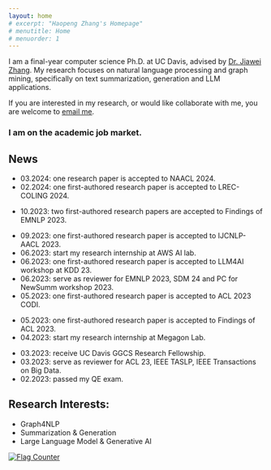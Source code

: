 ```yaml
---
layout: home
# excerpt: "Haopeng Zhang's Homepage"
# menutitle: Home
# menuorder: 1
---
```


I am a final-year computer science Ph.D. at UC Davis, advised by <a href="http://jiaweizhang.net/"><u>Dr. Jiawei Zhang</u></a>. My research focuses on natural language processing and graph mining, specifically on text summarization, generation and LLM applications.

If you are interested in my research, or would like collaborate with me, you are welcome to <a href="mailto:haopeng@ifmlab.org"><u>email me</u></a>.

### I am on the academic job market.

## News

- 03.2024: one research paper is accepted to NAACL 2024.
- 02.2024: one first-authored research paper is accepted to LREC-COLING 2024.
<!-- - 02.2024: one research paper <a href = "https://arxiv.org/abs/2402.11794" target="_blank">[Unveiling the Magic: Investigating Attention Distillation in Retrieval-augmented Generation]</a> is available on arXiv.  -->
- 10.2023: two first-authored research papers are accepted to Findings of EMNLP 2023.
<!-- - 09.2023: serve as PC member for SDM 24. -->
- 09.2023: one first-authored research paper is accepted to IJCNLP-AACL 2023.
- 06.2023: start my research internship at AWS AI lab.
- 06.2023: one first-authored research paper is accepted to LLM4AI workshop at KDD 23.
- 06.2023: serve as reviewer for EMNLP 2023, SDM 24 and PC for NewSumm workshop 2023.
- 05.2023: one first-authored research paper is accepted to ACL 2023 CODI. 
<!-- - 05.2023: one research paper <a href = "https://arxiv.org/abs/2305.14835" target="_blank">[SummIt: Iterative Text Summarization via ChatGPT]</a> is available on arXiv. -->
- 05.2023: one first-authored research paper is accepted to Findings of ACL 2023.
- 04.2023: start my research internship at Megagon Lab.
<!-- - 04.2023: one research paper <a href = "https://arxiv.org/abs/2304.04193" target="_blank">[Extractive Summarization via ChatGPT for Faithful Summary Generation]</a> is available on arXiv. -->
- 03.2023: receive UC Davis GGCS Research Fellowship.
- 03.2023: serve as reviewer for ACL 23, IEEE TASLP, IEEE Transactions on Big Data.
- 02.2023: passed my QE exam.


## Research Interests:

- Graph4NLP
- Summarization & Generation
- Large Language Model & Generative AI

<a href="https://info.flagcounter.com/pYGa"><img src="https://s11.flagcounter.com/count2/pYGa/bg_FFFFFF/txt_000000/border_CCCCCC/columns_8/maxflags_30/viewers_0/labels_0/pageviews_1/flags_0/percent_0/" alt="Flag Counter" border="0"></a>


